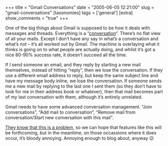 +++
title = "Gmail Conversations"
date = "2005-06-05 12:21:00"
slug = "gmail-conversations"
[taxonomies]
tags = ['general']
[extra]
show_comments = "true"
+++

One of the big things about Gmail is supposed to be how it deals with messages and threads. Everything is a “[conversation](https://gmail.google.com/support/bin/answer.py?answer=5900)“. There’s no flat view of all your mails. Except I don’t have any say in what’s a conversation and what’s not – it’s all worked out by Gmail. The machine is overlaying what it thinks is going on to what people are actually doing, and whilst it’s got a nice 80-90% success rate, it doesn’t succeed all the time.

If I send someone an email, and they reply by starting a new mail themselves, instead of hitting “reply”, then we lose the conversation. If they use a different email address to reply, but keep the same subject line and have my message body inline, we lose the conversation. If someone sends me a new mail by replying to the last one I sent them (so they don’t have to look for me in their address book or whatever), then that mail becomes part of my last conversation with them, although it’s entirely unrelated.

Gmail needs to have some advanced conversation management. “Join conversations”, “Add mail to conversation”, “Remove mail from conversation/Start new conversation with this mail”.

[They know that this is a problem](https://gmail.google.com/support/bin/answer.py?answer=8259&topic=39), so we can hope that features like this will be forthcoming, but in the meantime, on those occassions where it does occur, it’s bloody annoying. Annoying enough to blog about, anyway 😉
